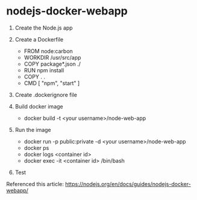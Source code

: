# nodejs-docker-webapp

1. Create the Node.js app

2. Create a Dockerfile
    -  FROM node:carbon
    -  WORKDIR /usr/src/app
    -  COPY package*.json ./
    -  RUN npm install
    -  COPY . .
    -  CMD [ "npm", "start" ]

3. Create .dockerignore file

4. Build docker image
    - docker build -t \<your username\>/node-web-app

5. Run the image
    - docker run -p public:private -d \<your username\>/node-web-app
    - docker ps
    - docker logs \<container id\>
    - docker exec -it \<container id\> /bin/bash

6. Test

Referenced this article:
https://nodejs.org/en/docs/guides/nodejs-docker-webapp/